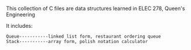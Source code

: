 This collection of C files are data structures learned in ELEC 278, Queen's Engineering

It includes:

	Queue-----------linked list form, restaurant ordering queue
	Stack-----------array form, polish notation calculator